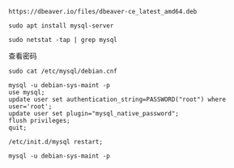 ```
https://dbeaver.io/files/dbeaver-ce_latest_amd64.deb
```

```
sudo apt install mysql-server
```

```
sudo netstat -tap | grep mysql
```

查看密码
```
sudo cat /etc/mysql/debian.cnf
```

```
mysql -u debian-sys-maint -p
use mysql;
update user set authentication_string=PASSWORD("root") where user='root';
update user set plugin="mysql_native_password";
flush privileges;
quit;
```

```
/etc/init.d/mysql restart;
```

```
mysql -u debian-sys-maint -p
```


